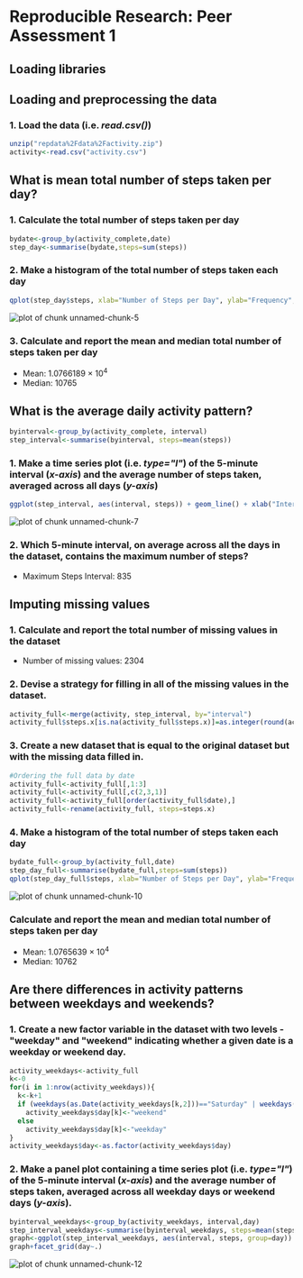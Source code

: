 # Reproducible Research: Peer Assessment 1

## Loading libraries


## Loading and preprocessing the data

### 1. Load the data (i.e. *read.csv()*)

```r
unzip("repdata%2Fdata%2Factivity.zip")  
activity<-read.csv("activity.csv")  
```

## What is mean total number of steps taken per day?


### 1. Calculate the total number of steps taken per day 


```r
bydate<-group_by(activity_complete,date)
step_day<-summarise(bydate,steps=sum(steps))
```

### 2. Make a histogram of the total number of steps taken each day


```r
qplot(step_day$steps, xlab="Number of Steps per Day", ylab="Frequency", main= "Histogram of the total number of steps taken each day", binwidth=1000)
```

![plot of chunk unnamed-chunk-5](figure/unnamed-chunk-5-1.png)

### 3. Calculate and report the mean and median total number of steps taken per day

* Mean: 1.0766189 &times; 10<sup>4</sup>
* Median:  10765

## What is the average daily activity pattern?

```r
byinterval<-group_by(activity_complete, interval)
step_interval<-summarise(byinterval, steps=mean(steps))
```

### 1. Make a time series plot (i.e. *type="l"*) of the 5-minute interval (*x-axis*) and the average number of steps taken, averaged across all days (*y-axis*)


```r
ggplot(step_interval, aes(interval, steps)) + geom_line() + xlab("Interval") + ylab("Steps Average")
```

![plot of chunk unnamed-chunk-7](figure/unnamed-chunk-7-1.png)

### 2. Which 5-minute interval, on average across all the days in the dataset, contains the maximum number of steps?

* Maximum Steps Interval: 835

## Imputing missing values

### 1. Calculate and report the total number of missing values in the dataset 

* Number of missing values: 2304

### 2. Devise a strategy for filling in all of the missing values in the dataset.


```r
activity_full<-merge(activity, step_interval, by="interval")
activity_full$steps.x[is.na(activity_full$steps.x)]=as.integer(round(activity_full$steps.y[is.na(activity_full$steps.x)]))
```

### 3. Create a new dataset that is equal to the original dataset but with the missing data filled in.


```r
#Ordering the full data by date
activity_full<-activity_full[,1:3]
activity_full<-activity_full[,c(2,3,1)]
activity_full<-activity_full[order(activity_full$date),]
activity_full<-rename(activity_full, steps=steps.x)
```

### 4. Make a histogram of the total number of steps taken each day 


```r
bydate_full<-group_by(activity_full,date)
step_day_full<-summarise(bydate_full,steps=sum(steps))
qplot(step_day_full$steps, xlab="Number of Steps per Day", ylab="Frequency", main= "Histogram of the total number of steps taken each day", binwidth=1000)
```

![plot of chunk unnamed-chunk-10](figure/unnamed-chunk-10-1.png)

### Calculate and report the mean and median total number of steps taken per day

* Mean: 1.0765639 &times; 10<sup>4</sup>
* Median:  10762

## Are there differences in activity patterns between weekdays and weekends?

### 1. Create a new factor variable in the dataset with two levels - "weekday" and "weekend" indicating whether a given date is a weekday or weekend day.


```r
activity_weekdays<-activity_full
k<-0
for(i in 1:nrow(activity_weekdays)){
  k<-k+1
  if (weekdays(as.Date(activity_weekdays[k,2]))=="Saturday" | weekdays(as.Date(activity_weekdays[k,2]))=="Sunday")
    activity_weekdays$day[k]<-"weekend"
  else
    activity_weekdays$day[k]<-"weekday"
}
activity_weekdays$day<-as.factor(activity_weekdays$day)
```

### 2. Make a panel plot containing a time series plot (i.e. *type="l"*) of the 5-minute interval (*x-axis*) and the average number of steps taken, averaged across all weekday days or weekend days (*y-axis*).


```r
byinterval_weekdays<-group_by(activity_weekdays, interval,day)
step_interval_weekdays<-summarise(byinterval_weekdays, steps=mean(steps))
graph<-ggplot(step_interval_weekdays, aes(interval, steps, group=day)) + geom_line() + xlab("Interval") + ylab("Steps Average")
graph+facet_grid(day~.)
```

![plot of chunk unnamed-chunk-12](figure/unnamed-chunk-12-1.png)
